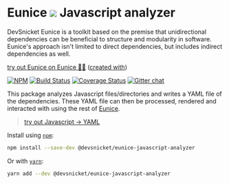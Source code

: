 # Eunice ![](https://raw.githubusercontent.com/DevSnicket/eunice-renderer/master/getSvgElementForStack/createArrows/testCase.svg?sanitize=true) Javascript analyzer

DevSnicket Eunice is a toolkit based on the premise that unidirectional dependencies can be beneficial to structure and modularity in software. Eunice's approach isn't limited to direct dependencies, but includes indirect dependencies as well.

[try out Eunice on Eunice 🐶🥫](https://devsnicket.github.io/Eunice/renderer/harness.html) ([created with](dogfooding/generate.sh))

[![NPM](https://img.shields.io/npm/v/@devsnicket/eunice-javascript-analyzer.svg)](https://www.npmjs.com/package/@devsnicket/eunice-javascript-analyzer
) [![Build Status](https://travis-ci.org/DevSnicket/eunice-javascript-analyzer.svg?branch=master)](https://travis-ci.org/DevSnicket/eunice-javascript-analyzer) [![Coverage Status](https://coveralls.io/repos/github/DevSnicket/eunice-javascript-analyzer/badge.svg?branch=master&c=1)](https://coveralls.io/github/DevSnicket/eunice-javascript-analyzer?branch=master) [![Gitter chat](https://badges.gitter.im/devsnicket-eunice/gitter.png)](https://gitter.im/devsnicket-eunice)

This package analyzes Javascript files/directories and writes a YAML file of the dependencies. These YAML file can then be processed, rendered and interacted with using the rest of [Eunice](https://www.github.com/DevSnicket/Eunice).

>[try out Javascript &rightarrow; YAML](https://devsnicket.github.io/eunice-javascript-analyzer/harness.html)

Install using [`npm`](https://www.npmjs.com/package/@devsnicket/eunice-javascript-analyzer):

```bash
npm install --save-dev @devsnicket/eunice-javascript-analyzer
```
Or with [`yarn`](https://yarnpkg.com/en/package/@devsnicket/eunice-javascript-analyzer):

```bash
yarn add --dev @devsnicket/eunice-javascript-analyzer
```
